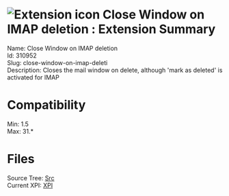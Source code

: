 # ![Extension icon](https://addons.thunderbird.net/user-media/addon_icons/310/310952-64.png?modified=1310756770) Close Window on IMAP deletion : Extension Summary

Name: Close Window on IMAP deletion  
Id: 310952  
Slug: close-window-on-imap-deleti  
Description: Closes the mail window on delete, although 'mark as deleted' is activated for IMAP
  

# Compatibility
Min: 1.5  
Max: 31.*  

# Files

Source Tree: [Src](C:/Dev/Thunderbird/ThunderKdB/xall/xOther/310952-close-window-on-imap-deleti/src)  
Current XPI: [XPI](C:/Dev/Thunderbird/ThunderKdB/xall/xOther/310952-close-window-on-imap-deleti/xpi)  



